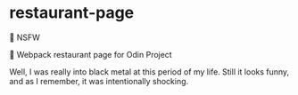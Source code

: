 # restaurant-page
🔞 NSFW

🥡 Webpack restaurant page for Odin Project

Well, I was really into black metal at this period of my life. Still it looks funny, and as I remember, it was intentionally shocking.
